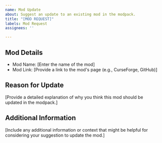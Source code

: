 ```yaml
---
name: Mod Update
about: Suggest an update to an existing mod in the modpack.
title: "[MOD REQUEST]"
labels: Mod Request
assignees: ''

---
```


## Mod Details
- Mod Name: [Enter the name of the mod]
- Mod Link: [Provide a link to the mod's page (e.g., CurseForge, GitHub)]

## Reason for Update
[Provide a detailed explanation of why you think this mod should be updated in the modpack.]

## Additional Information
[Include any additional information or context that might be helpful for considering your suggestion to update the mod.]
